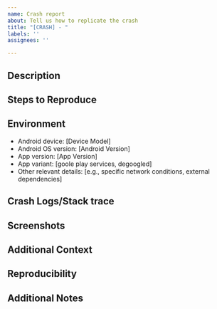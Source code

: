 ```yaml
---
name: Crash report
about: Tell us how to replicate the crash
title: "[CRASH] - "
labels: ''
assignees: ''

---
```


## Description
<!-- Provide a clear and concise description of the crash you encountered. -->

## Steps to Reproduce
<!--
Please provide the steps to reproduce the crash:
1. Go to '...'
2. Click on '...'
3. Scroll down to '...'
4. See the crash
-->

## Environment
 - Android device: [Device Model]
 - Android OS version: [Android Version]
 - App version: [App Version]
 - App variant: [goole play services, degoogled] 
 - Other relevant details: [e.g., specific network conditions, external dependencies]

## Crash Logs/Stack trace
<!-- If available, please provide the crash log or stack trace related to the crash. Include it inside a code block (surround with triple backticks ```). Please use the unsigned apk (app-tempus-debug.apk), as the logs would be illegible and therefore useless for this purpose. -->

## Screenshots
<!-- If applicable, add screenshots to help explain the problem. -->

## Additional Context
<!-- Add any other context about the problem here. -->

## Reproducibility
<!-- Mention the frequency of the crash occurrence (e.g., always, sometimes, occasionally). -->

## Additional Notes
<!-- Include any other notes or details that could be helpful for troubleshooting the crash. -->

